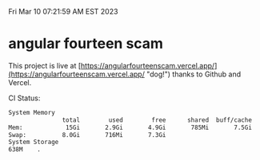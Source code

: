 Fri Mar 10 07:21:59 AM EST 2023

# angular fourteen scam


This project is live at [https://angularfourteenscam.vercel.app/](https://angularfourteenscam.vercel.app/ "dog!") thanks to Github and Vercel.

CI Status: 

```bash
System Memory
               total        used        free      shared  buff/cache   available
Mem:            15Gi       2.9Gi       4.9Gi       785Mi       7.5Gi        11Gi
Swap:          8.0Gi       716Mi       7.3Gi
System Storage
638M	.
```
